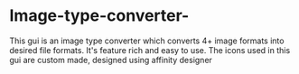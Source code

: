 # Image-type-converter-
This gui is an image type converter which converts 4+
image formats into desired file formats.
It's feature rich and easy to use.
The icons used in this gui are custom made, designed using affinity designer
